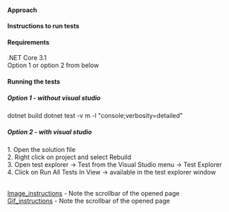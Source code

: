 <h4>Approach</h4>

<h4>Instructions to run tests</h4>

<h4>Requirements</h4>
.NET Core 3.1<br>
Option 1 or option 2 from below<br>

<h4>Running the tests</h4>

<h5>Option 1 - without visual studio</h5>
dotnet build
dotnet test -v m -l "console;verbosity=detailed"

<h5>Option 2 - with visual studio</h5>
1. Open the solution file
<br> 2. Right click on project and select Rebuild
<br> 3. Open test explorer -> Test from the Visual Studio menu -> Test Explorer
<br> 4. Click on Run All Tests In View -> available in the test explorer window


<br> [Image_instructions](docs/selenium.png) - Note the scrollbar of the opened page
<br> [Gif_instructions](docs/state.gif) - Note the scrollbar of the opened page
